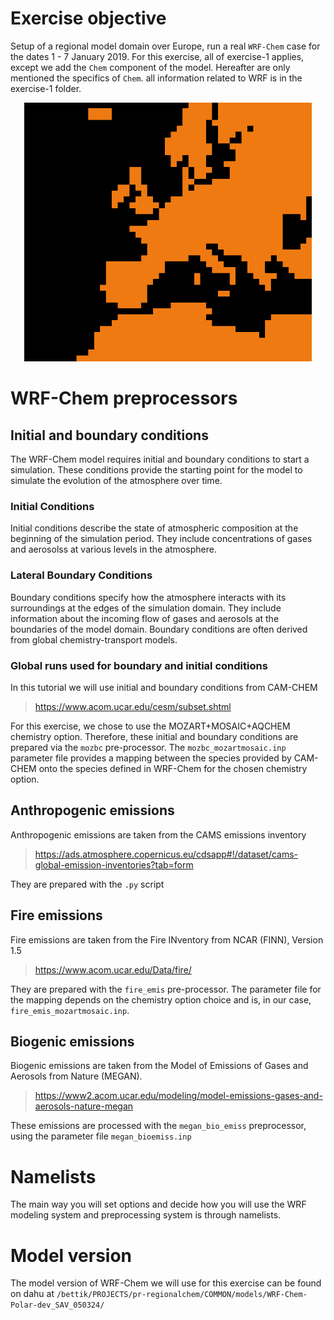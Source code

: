 # Exercise objective 
Setup of a regional model domain over Europe, run a real `WRF-Chem` case for the dates 1 - 7 January 2019.
For this exercise, all of exercise-1 applies, except we add the `Chem` component of the model. Hereafter are only mentioned the specifics of `Chem`. all information related to WRF is in the exercise-1 folder.

<p align="center">
 <img width="460" src="../exercise-1/First_run_domain.png">
</p>


# WRF-Chem preprocessors

## Initial and boundary conditions 
The WRF-Chem model requires initial and boundary conditions to start a simulation. These conditions provide the starting point for the model to simulate the evolution of the atmosphere over time. 

### Initial Conditions
Initial conditions describe the state of atmospheric composition at the beginning of the simulation period. They include concentrations of gases and aerosolss at various levels in the atmosphere. 

### Lateral Boundary Conditions
Boundary conditions specify how the atmosphere interacts with its surroundings at the edges of the simulation domain. They include information about the incoming flow of gases and aerosols at the boundaries of the model domain. Boundary conditions are often derived from global chemistry-transport models.

### Global runs used for boundary and initial conditions 
In this tutorial we will use initial and boundary conditions from CAM-CHEM 
> https://www.acom.ucar.edu/cesm/subset.shtml

For this exercise, we chose to use the MOZART+MOSAIC+AQCHEM chemistry option. Therefore, these initial and boundary conditions are prepared via the `mozbc` pre-processor.
The `mozbc_mozartmosaic.inp` parameter file provides a mapping between the species provided by CAM-CHEM onto the species defined in WRF-Chem for the chosen chemistry option.


## Anthropogenic emissions
Anthropogenic emissions are taken from the CAMS emissions inventory
> https://ads.atmosphere.copernicus.eu/cdsapp#!/dataset/cams-global-emission-inventories?tab=form

They are prepared with the `.py` script


## Fire emissions
Fire emissions are taken from the Fire INventory from NCAR (FINN), Version 1.5
> https://www.acom.ucar.edu/Data/fire/

They are prepared with the `fire_emis` pre-processor. The parameter file for the mapping depends on the chemistry option choice and is, in our case, `fire_emis_mozartmosaic.inp`.

## Biogenic emissions
Biogenic emissions are taken from the Model of Emissions of Gases and Aerosols from Nature (MEGAN).
> https://www2.acom.ucar.edu/modeling/model-emissions-gases-and-aerosols-nature-megan

These emissions are processed with the `megan_bio_emiss` preprocessor, using the parameter file `megan_bioemiss.inp`

# Namelists
The main way you will set options and decide how you will use the WRF modeling system and preprocessing system is through namelists.

# Model version

The model version of WRF-Chem we will use for this exercise can be found on dahu at `/bettik/PROJECTS/pr-regionalchem/COMMON/models/WRF-Chem-Polar-dev_SAV_050324/`

